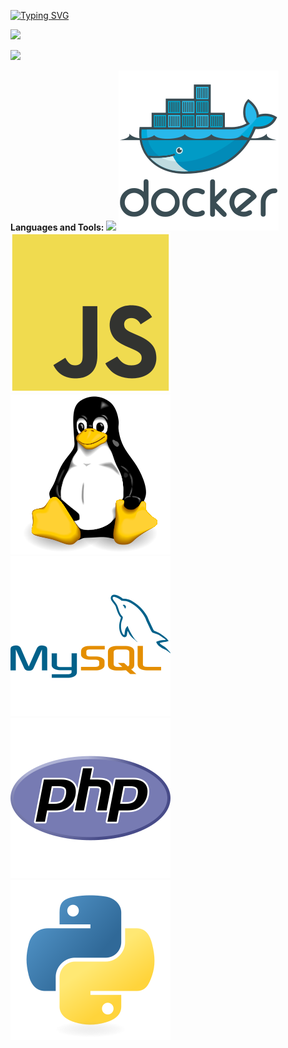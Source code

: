 
[![Typing SVG](https://readme-typing-svg.demolab.com?font=Fira+Code&pause=1000&color=00F712&center=true&vCenter=true&multiline=true&random=true&width=1000&lines=Hacked+by+h4x0rl33tx)](https://git.io/typing-svg)

![](https://komarev.com/ghpvc/?username=h4x0rl33tx&abbreviated=true)

[![](https://raw.githubusercontent.com/rahuldkjain/github-profile-readme-generator/master/src/images/icons/Social/twitter.svg)](https://twitter.com/h4x0rl33tx)

**Languages and Tools:**
[![](https://www.vectorlogo.zone/logos/gnu_bash/gnu_bash-icon.svg)](https://www.gnu.org/software/bash/) [![](https://raw.githubusercontent.com/devicons/devicon/master/icons/docker/docker-original-wordmark.svg)](https://www.docker.com/) [![](https://raw.githubusercontent.com/devicons/devicon/master/icons/javascript/javascript-original.svg)](https://developer.mozilla.org/en-US/docs/Web/JavaScript) [![](https://raw.githubusercontent.com/devicons/devicon/master/icons/linux/linux-original.svg)](https://www.linux.org/) [![](https://raw.githubusercontent.com/devicons/devicon/master/icons/mysql/mysql-original-wordmark.svg)](https://www.mysql.com/) [![](https://raw.githubusercontent.com/devicons/devicon/master/icons/php/php-original.svg)](https://www.php.net) [![](https://raw.githubusercontent.com/devicons/devicon/master/icons/python/python-original.svg)](https://www.python.org)

